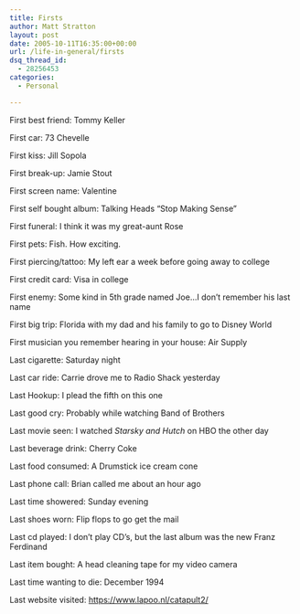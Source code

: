 ```yaml
---
title: Firsts
author: Matt Stratton
layout: post
date: 2005-10-11T16:35:00+00:00
url: /life-in-general/firsts
dsq_thread_id:
  - 28256453
categories:
  - Personal

---
```

First best friend: Tommy Keller
  
First car: 73 Chevelle
  
First kiss: Jill Sopola
  
First break-up: Jamie Stout
  
First screen name: Valentine
  
First self bought album: Talking Heads &#8220;Stop Making Sense&#8221;
  
First funeral: I think it was my great-aunt Rose
  
First pets: Fish. How exciting.
  
First piercing/tattoo: My left ear a week before going away to college
  
First credit card: Visa in college
  
First enemy: Some kind in 5th grade named Joe&#8230;I don&#8217;t remember his last name
  
First big trip: Florida with my dad and his family to go to Disney World
  
First musician you remember hearing in your house: Air Supply
  
Last cigarette: Saturday night
  
Last car ride: Carrie drove me to Radio Shack yesterday
  
Last Hookup: I plead the fifth on this one
  
Last good cry: Probably while watching Band of Brothers
  
Last movie seen: I watched _Starsky and Hutch_ on HBO the other day
  
Last beverage drink: Cherry Coke
  
Last food consumed: A Drumstick ice cream cone
  
Last phone call: Brian called me about an hour ago
  
Last time showered: Sunday evening
  
Last shoes worn: Flip flops to go get the mail
  
Last cd played: I don&#8217;t play CD&#8217;s, but the last album was the new Franz Ferdinand
  
Last item bought: A head cleaning tape for my video camera
  
Last time wanting to die: December 1994
  
Last website visited: <https://www.lapoo.nl/catapult2/>